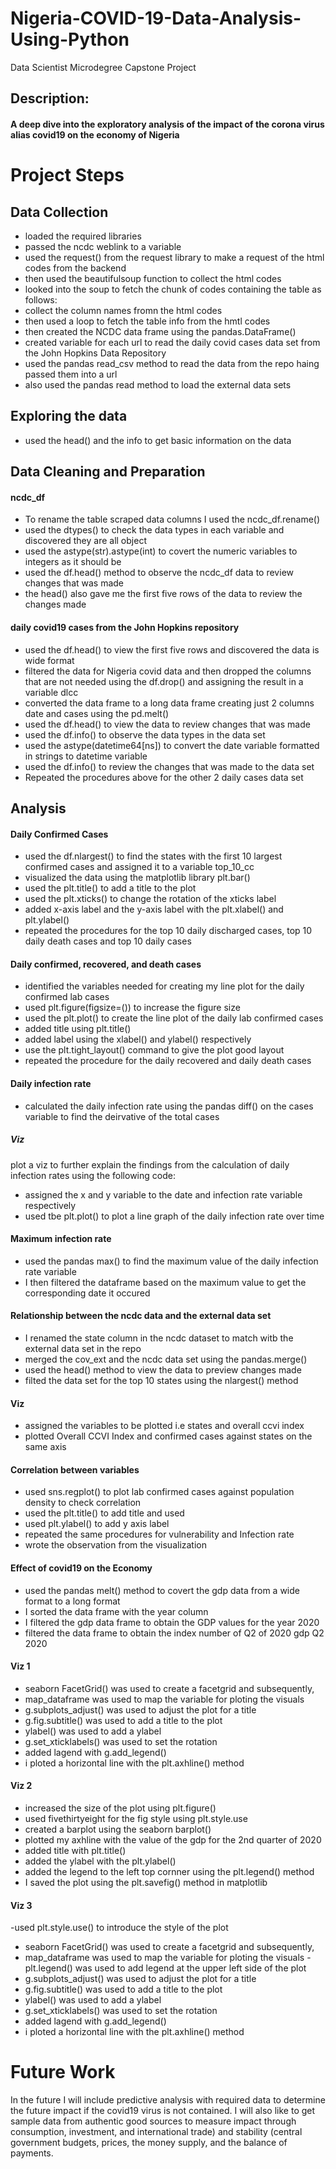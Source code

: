 # Nigeria-COVID-19-Data-Analysis-Using-Python
Data Scientist Microdegree Capstone Project

## Description:

#### A deep dive into the exploratory analysis of the impact of the corona virus alias covid19 on the economy of Nigeria

# Project Steps

## Data Collection
- loaded the required libraries
- passed the ncdc weblink to a variable
- used the request() from the request library to make a request of the html codes from the backend
- then used the beautifulsoup function to collect the html codes
- looked into the soup to fetch the chunk of codes containing the table as follows:
- collect the column names fromn the html codes
- then used a loop to fetch the table info from the hmtl codes
- then created the NCDC data frame using the pandas.DataFrame()
- created variable for each url to read the daily covid cases data set from the John Hopkins Data Repository
- used the pandas read_csv method to read the data from the repo haing passed them into a url
- also used the pandas read method to load the external data sets

## Exploring the data
- used the head() and the info to get basic information on the data

## Data Cleaning and Preparation
#### ncdc_df
- To rename the table scraped data columns I used the ncdc_df.rename()
- used the dtypes() to check the data types in each variable and discovered they are all object
- used the astype(str).astype(int) to covert the numeric variables to integers as it should be
- used the df.head() method to observe the ncdc_df data to review changes that was made
- the head() also gave me the first five rows of the data to review the changes made
#### daily covid19 cases from the John Hopkins repository
- used the df.head() to view the first five rows and discovered the data is wide format
- filtered the data for Nigeria covid data and then dropped the columns that are not needed using the df.drop() and assigning the result in a variable dlcc
- converted the data frame to a long data frame creating just 2 columns date and cases using the pd.melt()
- used the df.head() to view the data to review changes that was made
- used the df.info() to observe the data types in the data set
- used the astype(datetime64[ns]) to convert the date variable formatted in strings to datetime variable
- used the df.info() to review the changes that was made to the data set
- Repeated the procedures above for the other 2 daily cases data set
## Analysis

#### Daily Confirmed Cases
- used the df.nlargest() to find the states with the first 10 largest confirmed cases and assigned it to a variable top_10_cc
- visualized the data using the matplotlib library plt.bar()
- used the plt.title() to add a title to the plot
- used the plt.xticks() to change the rotation of the xticks label
- added x-axis label and the y-axis label with the plt.xlabel() and plt.ylabel() 
- repeated the procedures for the top 10 daily discharged cases, top 10 daily death cases and top 10 daily cases

#### Daily confirmed, recovered, and death cases
- identified the variables needed for creating my line plot for the daily confirmed lab cases
- used plt.figure(figsize=()) to increase the figure size
- used the plt.plot() to create the line plot of the daily lab confirmed cases
- added title using plt.title()
- added label using the xlabel() and ylabel() respectively
- use the plt.tight_layout() command to give the plot good layout
- repeated the procedure for the daily recovered and daily death cases

#### Daily infection rate
- calculated the daily infection rate using the pandas diff() on the cases variable to find the deirvative of the total cases
##### Viz
plot a viz to further explain the findings from the calculation of daily infection rates using the following code:
- assigned the x and y variable to the date and infection rate variable respectively
- used tbe plt.plot() to plot a line graph of the daily infection rate over time

#### Maximum infection rate
- used the pandas max() to find the maximum value of the daily infection rate variable
- I then filtered the dataframe based on the maximum value to get the corresponding date it occured

#### Relationship between the ncdc data and the external data set
- I renamed the state column in the ncdc dataset to match witb the external data set in the repo
- merged the cov_ext and the ncdc data set using the pandas.merge()
- used the head() method to view the data to preview changes made
- filted the data set for the top 10 states using the nlargest() method
#### Viz
- assigned the variables to be plotted i.e states and overall ccvi index
- plotted Overall CCVI Index and confirmed cases against states on the same axis

#### Correlation between variables
- used sns.regplot() to plot lab confirmed cases against population density to check correlation
- used the plt.title() to add title and used 
- used plt.ylabel() to add y axis label
- repeated the same procedures for vulnerability and Infection rate
- wrote the observation from the visualization

#### Effect of covid19 on the Economy
- used the pandas melt() method to covert the gdp data from a wide format to a long format
- I sorted the data frame with the year column
- I filtered the gdp data frame to obtain the GDP values for the year 2020
- filtered the data frame to obtain the index number of Q2 of 2020 gdp Q2 2020

#### Viz 1
- seaborn FacetGrid() was used to create a facetgrid and subsequently,
- map_dataframe was used to map the variable for ploting the visuals
- g.subplots_adjust() was used to adjust the plot for a title
- g.fig.subtitle() was used to add a title to the plot
- ylabel() was used to add a ylabel 
- g.set_xticklabels() was used to set the rotation
- added lagend with g.add_legend()
- i ploted a horizontal line with the plt.axhline() method

#### Viz 2
- increased the size of the plot using plt.figure()
- used fivethirtyeight for the fig style using plt.style.use
- created a barplot using the seaborn barplot()
- plotted my axhline with the value of the gdp for the 2nd quarter of 2020
- added title with plt.title()
- added the ylabel with the plt.ylabel()
- added the legend to the left top cornner using the plt.legend() method
- I saved the plot using the plt.savefig() method in matplotlib

#### Viz 3
-used plt.style.use() to introduce the style of the plot
- seaborn FacetGrid() was used to create a facetgrid and subsequently,
- map_dataframe was used to map the variable for ploting the visuals
-plt.legend() was used to add legend at the upper left side of the plot
- g.subplots_adjust() was used to adjust the plot for a title
- g.fig.subtitle() was used to add a title to the plot
- ylabel() was used to add a ylabel 
- g.set_xticklabels() was used to set the rotation
- added lagend with g.add_legend()
- i ploted a horizontal line with the plt.axhline() method

# Future Work

In the future I will include predictive analysis with required data to determine the future impact if the covid19 virus is not contained. I will also like to get sample data from authentic good sources to measure impact through consumption, investment, and international trade) and stability (central government budgets, prices, the money supply, and the balance of payments.